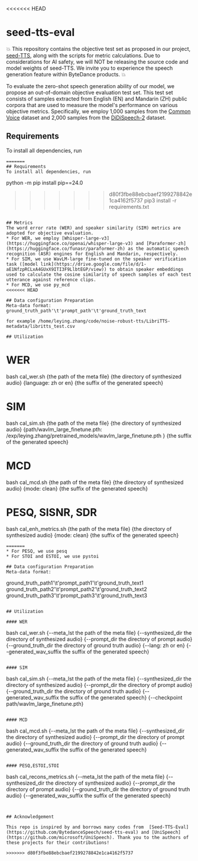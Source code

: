 <<<<<<< HEAD
# seed-tts-eval
:boom: This repository contains the objective test set as proposed in our project, [seed-TTS](https://arxiv.org/abs/2406.02430), along with the scripts for metric calculations.  Due to considerations for AI safety, we will NOT be releasing the source code and model weights of seed-TTS. We invite you to experience the speech generation feature within ByteDance products. :boom:

To evaluate the zero-shot speech generation ability of our model, we propose an out-of-domain objective evaluation test set. This test set consists of samples extracted from English (EN) and Mandarin (ZH) public corpora that are used to measure the model's performance on various objective metrics. Specifically, we employ 1,000 samples from the [Common Voice](https://commonvoice.mozilla.org/en) dataset and 2,000 samples from the [DiDiSpeech-2](https://arxiv.org/pdf/2010.09275) dataset. 

## Requirements
To install all dependencies, run 
```
=======
## Requirements
To install all dependencies, run 
```
python -m pip install pip==24.0
>>>>>>> d80f3fbe88ebcbaef2199278842e1ca4162f5737
pip3 install -r requirements.txt
```

## Metrics
The word error rate (WER) and speaker similarity (SIM) metrics are adopted for objective evaluation. 
* For WER, we employ [Whisper-large-v3](https://huggingface.co/openai/whisper-large-v3) and [Paraformer-zh](https://huggingface.co/funasr/paraformer-zh) as the automatic speech recognition (ASR) engines for English and Mandarin, respectively.
* For SIM, we use WavLM-large fine-tuned on the speaker verification task ([model link](https://drive.google.com/file/d/1-aE1NfzpRCLxA4GUxX9ITI3F9LlbtEGP/view)) to obtain speaker embeddings used to calculate the cosine similarity of speech samples of each test utterance against reference clips.
* For MCD, we use py_mcd
<<<<<<< HEAD

## Data configuration Preparation
Meta-data format: ground_truth_path'\t'prompt_path'\t'ground_truth_text

for example /home/leying.zhang/code/noise-robust-tts/LibriTTS-metadata/libritts_test.csv

## Utilization
```
# WER
bash cal_wer.sh {the path of the meta file} {the directory of synthesized audio} {language: zh or en} {the suffix of the generated speech}
# SIM
bash cal_sim.sh {the path of the meta file} {the directory of synthesized audio} {path/wavlm_large_finetune.pth: /exp/leying.zhang/pretrained_models/wavlm_large_finetune.pth } {the suffix of the generated speech}
# MCD
bash cal_mcd.sh {the path of the meta file} {the directory of synthesized audio} {mode: clean} {the suffix of the generated speech}
# PESQ, SISNR, SDR
bash cal_enh_metrics.sh {the path of the meta file} {the directory of synthesized audio} {mode: clean} {the suffix of the generated speech}


```
=======
* For PESQ, we use pesq
* For STOI and ESTOI, we use pystoi

## Data configuration Preparation
Meta-data format: 
```
ground_truth_path1'\t'prompt_path1'\t'ground_truth_text1
ground_truth_path2'\t'prompt_path2'\t'ground_truth_text2
ground_truth_path3'\t'prompt_path3'\t'ground_truth_text3
```

## Utilization

#### WER
```
bash cal_wer.sh {--meta_lst the path of the meta file} {--synthesized_dir the directory of synthesized audio} {--prompt_dir the directory of prompt audio} {--ground_truth_dir the directory of ground truth audio} {--lang: zh or en} {--generated_wav_suffix the suffix of the generated speech}
```

#### SIM
```
bash cal_sim.sh {--meta_lst the path of the meta file} {--synthesized_dir the directory of synthesized audio} {--prompt_dir the directory of prompt audio} {--ground_truth_dir the directory of ground truth audio} {--generated_wav_suffix the suffix of the generated speech}  {--checkpoint path/wavlm_large_finetune.pth}
```

#### MCD
```
bash cal_mcd.sh {--meta_lst the path of the meta file} {--synthesized_dir the directory of synthesized audio} {--prompt_dir the directory of prompt audio} {--ground_truth_dir the directory of ground truth audio} {--generated_wav_suffix the suffix of the generated speech} 
```

#### PESQ,ESTOI,STOI
```
bash cal_recons_metrics.sh {--meta_lst the path of the meta file} {--synthesized_dir the directory of synthesized audio} {--prompt_dir the directory of prompt audio} {--ground_truth_dir the directory of ground truth audio} {--generated_wav_suffix the suffix of the generated speech} 
```


## Acknowledgement

This repo is inspired by and borrows many codes from  [Seed-TTS-Eval](https://github.com/BytedanceSpeech/seed-tts-eval) and [UniSpeech](https://github.com/microsoft/UniSpeech). Thank you to the authors of these projects for their contributions!

>>>>>>> d80f3fbe88ebcbaef2199278842e1ca4162f5737
